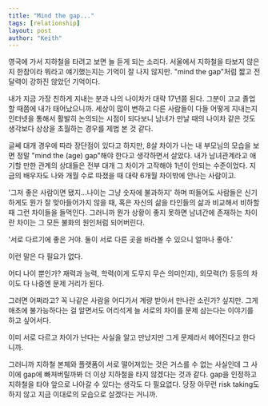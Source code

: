 ```yaml
---
title: "Mind the gap..."
tags: [relationship]
layout: post
author: "Keith"
---
```


영국에 가서 지하철을 타려고 보면 늘 듣게 되는 소리다. 서울에서 지하철을 타보지 않은지 한참이라 뭐라고 얘기했는지는 기억이 잘 나지 않지만. "mind the gap"처럼 짧고 전달력이 강하진 않았던 기억이다.

내가 지금 가장 친하게 지내는 분과 나의 나이차가 대략 17년쯤 된다. 그분이 고교 졸업할 때쯤에 내가 태어났으니까. 세상이 많이 변하고 다른 사람들이 다들 어떻게 지내는지 인터넷을 통해서 활발히 논의되는 시점이 되다보니 남녀가 만날 때의 나이차 같은 것도 생각보다 상상을 초월하는 경우를 제법 본 것 같다.

글쎄 대개 경우에 따라 장단점이 있다고 하지만, 8살 차이가 나는 내 부모님의 모습을 보면 정말 "mind the (age) gap"해야 한다고 생각하면서 살았다. 내가 남녀관계라고 애기할 만한 관계의 상대들은 전부 대개 그 차이가 고작해야 1년이 안되는 수준이었다. 지금의 배우자도 나와 개월 수로 따졌을 때 대략 6개월 차이밖에 안나는 사람이고.

'그저 좋은 사람이면 됐지...나이는 그냥 숫자에 불과하지' 하며 떠들어도 사람들은 신기하게도 뭔가 잘 맞아들어가지 않을 때, 혹은 자신의 삶을 타인들의 삶과 비교해서 비하할 때 그런 차이들을 들먹인다. 그러니까 뭔가 상황이 좋지 못하면 남녀간에 존재하는 차이란 차이는 그 모든 불화의 원인처럼 되어버린다.

'서로 다르기에 좋은 거야. 둘이 서로 다른 곳을 바라볼 수 있으니 얼마나 좋아.'

이런 말은 다 필요가 없다. 

어디 나이 뿐인가? 재력과 능력, 학력(이게 도무지 무슨 의미인지), 외모력(?) 등등의 차이도 다 나중엔 문제 거리가 된다. 

그러면 어쩌라고? 꼭 나같은 사람을 어디가서 계량 받아서 만나란 소린가? 싶지만. 그게 애초에 불가능하다는 걸 알면서도 어리석게 늘 서로의 차이를 문제 삼는다는 이야기를 하고 싶어서다.

이미 서로 다르고 차이가 난다는 사실을 알고 만났지만 그게 문제라서 헤어진다고 한다니까.

그러니까 지하철 본체와 플랫폼이 서로 떨어져있는 것은 거스를 수 없는 사실인데 그 사이에 gap에 빠져버릴까봐 더 이상 지하철을 타지 않겠다는 것과 같다. gap을 인정하고 지하철을 타야 앞으로 나아갈 수 있다는 생각도 다 필요없다. 당장 아무런 risk taking도 하지 않고 지금 이대로의 모습으로 살겠다는 거니까.


